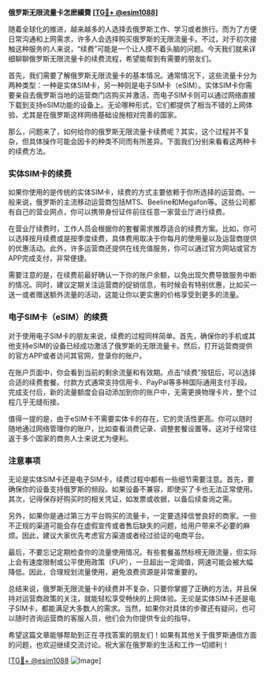 **俄罗斯无限流量卡怎麽續費 [[TG💪+ @esim1088](https://t.me/s/esim1088)]**

随着全球化的推进，越来越多的人选择去俄罗斯工作、学习或者旅行。而为了方便日常沟通和上网需求，许多人会选择购买俄罗斯的无限流量卡。不过，对于初次接触这种服务的人来说，“续费”可能是一个让人摸不着头脑的问题。今天我们就来详细聊聊俄罗斯无限流量卡的续费流程，希望能帮到有需要的朋友们。

首先，我们需要了解俄罗斯无限流量卡的基本情况。通常情况下，这些流量卡分为两种类型：一种是实体SIM卡，另一种则是电子SIM卡（eSIM）。实体SIM卡你需要亲自去俄罗斯当地的运营商门店购买并激活，而电子SIM卡则可以通过网络直接下载到支持eSIM功能的设备上。无论哪种形式，它们都提供了相当不错的上网体验，尤其是在俄罗斯这样网络基础设施相对完善的国家。

那么，问题来了，如何给你的俄罗斯无限流量卡续费呢？其实，这个过程并不复杂，但具体操作可能会因卡的种类不同而有所差异。下面我们分别来看看这两种卡的续费方法。

### 实体SIM卡的续费

如果你使用的是传统的实体SIM卡，续费的方式主要依赖于你所选择的运营商。一般来说，俄罗斯的主流移动运营商包括MTS、Beeline和Megafon等。这些公司都有自己的营业网点，你可以携带身份证件前往任意一家营业厅进行续费。

在营业厅续费时，工作人员会根据你的套餐需求推荐适合的续费方案。比如，你可以选择按月续费或是按季度续费，具体费用取决于你每月的使用量以及运营商提供的优惠活动。此外，许多运营商还提供在线充值服务，你可以通过官方网站或官方APP完成支付，非常便捷。

需要注意的是，在续费前最好确认一下你的账户余额，以免出现欠费导致服务中断的情况。同时，建议定期关注运营商的促销信息，有时候会有特别优惠，比如买一送一或者赠送额外流量的活动，这能让你以更实惠的价格享受到更多的流量。

### 电子SIM卡（eSIM）的续费

对于使用电子SIM卡的朋友来说，续费的过程同样简单。首先，确保你的手机或其他支持eSIM的设备已经成功激活了俄罗斯的无限流量卡。然后，打开运营商提供的官方APP或者访问其官网，登录你的账户。

在账户页面中，你会看到当前的剩余流量和有效期。点击“续费”按钮后，可以选择合适的续费套餐。付款方式通常支持信用卡、PayPal等多种国际通用支付手段。完成支付后，新的流量额度会自动添加到你的账户中，无需更换物理卡片，整个过程几乎无缝衔接。

值得一提的是，由于eSIM卡不需要实体卡的存在，它的灵活性更高。你可以随时随地通过网络管理你的账户，比如查看消费记录、调整套餐设置等。这对于经常往返于多个国家的商务人士来说尤为便利。

### 注意事项

无论是实体SIM卡还是电子SIM卡，续费过程中都有一些细节需要注意。首先，要确保你的设备支持俄罗斯的频段。如果设备不兼容，即使买了卡也无法正常使用。其次，记得保存好购买时的相关凭证，如发票或收据，以备后续查询之需。

另外，如果你是通过第三方平台购买的流量卡，一定要选择信誉良好的商家。一些不正规的渠道可能会存在虚假宣传或者售后缺失的问题，给用户带来不必要的麻烦。因此，建议大家优先考虑官方渠道或者经过验证的电商平台。

最后，不要忘记定期检查你的流量使用情况。有些套餐虽然标榜无限流量，但实际上会有速度限制或公平使用政策（FUP），一旦超出一定阈值，网速可能会被大幅降低。因此，合理规划流量使用，避免浪费资源是非常重要的。

总结来说，俄罗斯无限流量卡的续费并不复杂，只要你掌握了正确的方法，并且保持对运营商政策的关注，就能轻松享受畅快的上网体验。无论是实体SIM卡还是电子SIM卡，都能满足大多数人的需求。当然，如果你对具体的步骤还有疑问，也可以随时咨询运营商的客服人员，他们会为你提供专业的指导。

希望这篇文章能够帮助到正在寻找答案的朋友们！如果有其他关于俄罗斯通信方面的问题，也欢迎继续交流讨论。祝大家在俄罗斯的生活和工作一切顺利！

[[TG💪+ @esim1088](https://t.me/s/esim1088) ![Image](https://i.postimg.cc/4NQfJmqS/Snipaste-2025-05-13-00-14-12.png)]